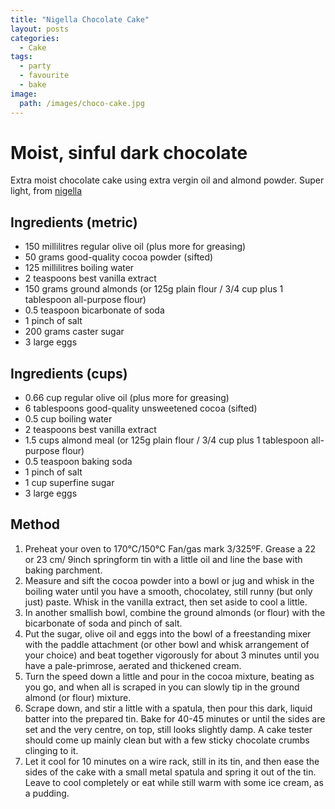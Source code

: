 ```yaml
---
title: "Nigella Chocolate Cake"
layout: posts
categories:
  - Cake
tags:
  - party
  - favourite
  - bake
image: 
  path: /images/choco-cake.jpg
---
```

# Moist, sinful dark chocolate 

Extra moist chocolate cake using extra vergin oil and almond powder. Super light, from [nigella](https://www.nigella.com/recipes/chocolate-olive-oil-cake)

## Ingredients (metric)

- 150 millilitres regular olive oil (plus more for greasing)
- 50 grams good-quality cocoa powder (sifted)
- 125 millilitres boiling water
- 2 teaspoons best vanilla extract
- 150 grams ground almonds (or 125g plain flour / 3/4 cup plus 1 tablespoon all-purpose flour)
- 0.5 teaspoon bicarbonate of soda
- 1 pinch of salt
- 200 grams caster sugar
- 3 large eggs


## Ingredients (cups)

- 0.66 cup regular olive oil (plus more for greasing)
- 6 tablespoons good-quality unsweetened cocoa (sifted)
- 0.5 cup boiling water
- 2 teaspoons best vanilla extract
- 1.5 cups almond meal (or 125g plain flour / 3/4 cup plus 1 tablespoon all-purpose flour)
- 0.5 teaspoon baking soda
- 1 pinch of salt
- 1 cup superfine sugar
- 3 large eggs



## Method

1. Preheat your oven to 170°C/150°C Fan/gas mark 3/325ºF. Grease a 22 or 23 cm/ 9inch springform tin with a little oil and line the base with baking parchment.
2. Measure and sift the cocoa powder into a bowl or jug and whisk in the boiling water until you have a smooth, chocolatey, still runny (but only just) paste. Whisk in the vanilla extract, then set aside to cool a little.
3. In another smallish bowl, combine the ground almonds (or flour) with the bicarbonate of soda and pinch of salt.
4. Put the sugar, olive oil and eggs into the bowl of a freestanding mixer with the paddle attachment (or other bowl and whisk arrangement of your choice) and beat together vigorously for about 3 minutes until you have a pale-primrose, aerated and thickened cream.
5. Turn the speed down a little and pour in the cocoa mixture, beating as you go, and when all is scraped in you can slowly tip in the ground almond (or flour) mixture.
6. Scrape down, and stir a little with a spatula, then pour this dark, liquid batter into the prepared tin. Bake for 40-45 minutes or until the sides are set and the very centre, on top, still looks slightly damp. A cake tester should come up mainly clean but with a few sticky chocolate crumbs clinging to it.
7. Let it cool for 10 minutes on a wire rack, still in its tin, and then ease the sides of the cake with a small metal spatula and spring it out of the tin. Leave to cool completely or eat while still warm with some ice cream, as a pudding.


